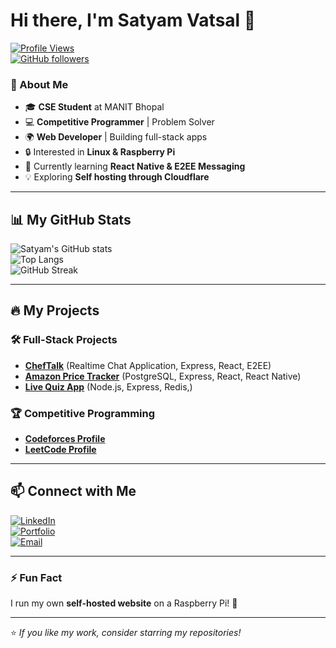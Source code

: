 # Hi there, I'm Satyam Vatsal 👋  

[![Profile Views](https://komarev.com/ghpvc/?username=satyamvatsal&color=blue)](https://github.com/satyamvatsal)  
[![GitHub followers](https://img.shields.io/github/followers/satyamvatsal?style=social)](https://github.com/satyamvatsal)

### 🚀 About Me  
- 🎓 **CSE Student** at MANIT Bhopal  
- 💻 **Competitive Programmer** | Problem Solver  
- 🌍 **Web Developer** | Building full-stack apps  
- 🔒 Interested in **Linux & Raspberry Pi**  
- 🌱 Currently learning **React Native & E2EE Messaging**  
- 💡 Exploring **Self hosting through Cloudflare**  

---

## 📊 My GitHub Stats  

![Satyam's GitHub stats](https://github-readme-stats.vercel.app/api?username=satyamvatsal&show_icons=true&theme=github_dark&count_private=true)  
![Top Langs](https://github-readme-stats.vercel.app/api/top-langs/?username=satyamvatsal&layout=compact&theme=github_dark&langs_count=8)  
![GitHub Streak](https://streak-stats.demolab.com/?user=satyamvatsal&theme=github-dark)  

---

## 🔥 My Projects  

### 🛠 Full-Stack Projects  
- **[ChefTalk](https://github.com/satyamvatsal/chat-app)** (Realtime Chat Application, Express, React, E2EE)  
- **[Amazon Price Tracker](https://github.com/satyamvatsal/price-tracker)** (PostgreSQL, Express, React, React Native)  
- **[Live Quiz App](https://github.com/satyamvatsal/quiz-backend)** (Node.js, Express, Redis,)  


### 🏆 Competitive Programming  
- **[Codeforces Profile](https://codeforces.com/profile/satyamvatsal257)**  
- **[LeetCode Profile](https://leetcode.com/u/satyamvatsal257/)**  

---

## 📫 Connect with Me  

[![LinkedIn](https://img.shields.io/badge/LinkedIn-0A66C2?style=for-the-badge&logo=linkedin&logoColor=white)](https://www.linkedin.com/in/satyamvatsal/)  
[![Portfolio](https://img.shields.io/badge/Portfolio-satyamvatsal.me-blue?style=for-the-badge)](https://satyamvatsal.me)  
[![Email](https://img.shields.io/badge/Email-satyamvatsal257@gmail.com-red?style=for-the-badge)](mailto:satyamvatsal257@gmail.com)  

---

### ⚡ Fun Fact  
I run my own **self-hosted website** on a Raspberry Pi! 🚀  

---

⭐️ *If you like my work, consider starring my repositories!*  
